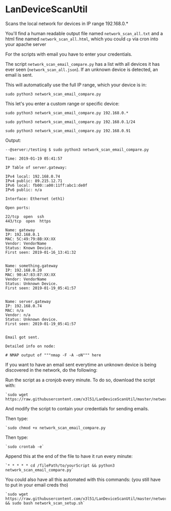 # LanDeviceScanUtil
Scans the local network for devices in IP range 192.168.0.*

You'll find a human readable output file named `network_scan_all.txt` and a html fine named `network_scan_all.html`, which you could `cp` via cron into your apache server

For the scripts with email you have to enter your credentials.

The script `network_scan_email_compare.py` has a list with all devices it has ever seen (`network_scan_all.json`). If an unknown device is detected, an email is sent.



This will automatically use the full IP range, which your device is in:
```
sudo python3 network_scan_email_compare.py
```



This let's you enter a custom range or specific device:
```
sudo python3 network_scan_email_compare.py 192.168.0.*
```
```
sudo python3 network_scan_email_compare.py 192.168.0.1/24
```
```
sudo python3 network_scan_email_compare.py 192.168.0.91
```


Output:
```
--@server:/testing $ sudo python3 network_scan_email_compare.py

Time: 2019-01-19 05:41:57

IP Table of server.gateway:

IPv4 local: 192.168.0.74
IPv4 public: 89.215.12.71
IPv6 local: fb00::a00:11ff:abc1:de0f
IPv6 public: n/a

Interface: Ethernet (eth1)

Open ports:

22/tcp  open  ssh
443/tcp  open  https

Name: gateway
IP: 192.168.0.1
MAC: 5C:49:79:8B:XX:XX
Vendor: VendorName
Status: Known Device.
First seen: 2019-01-16_13:41:32


Name: something.gateway
IP: 192.168.0.20
MAC: 90:A7:83:87:XX:XX
Vendor: VendorName
Status: Unknown Device.
First seen: 2019-01-19_05:41:57


Name: server.gateway
IP: 192.168.0.74
MAC: n/a
Vendor: n/a
Status: Unknown device.
First seen: 2019-01-19_05:41:57


Email got sent.

Detailed info on node:

# NMAP output of """nmap -F -A -oN""" here
```


If you want to have an email sent everytime an unknown device is being discovered in the network, do the following:

Run the script as a cronjob every minute. To do so, download the script with:

    `sudo wget https://raw.githubusercontent.com/x3l51/LanDeviceScanUtil/master/network_scan_email_compare.py`

And modify the script to contain your credentials for sending emails.
    
Then type:

    `sudo chmod +x network_scan_email_compare.py
    
Then type:

    `sudo crontab -e`
    
Append this at the end of the file to have it run every minute:

    `* * * * * cd /filePath/to/yourScript && python3 network_scan_email_compare.py`
    


You could also have all this automated with this commands: (you still have to put in your email creds tho)

    `sudo wget https://raw.githubusercontent.com/x3l51/LanDeviceScanUtil/master/network_scan_setup.sh && sudo bash network_scan_setup.sh`
